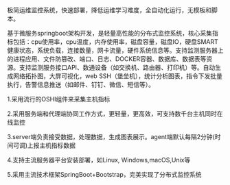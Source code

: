 极简运维监控系统，快速部署，降低运维学习难度，全自动化运行，无模板和脚本。

基于微服务springboot架构开发，是轻量高性能的分布式监控系统，核心采集指标包括：cpu使用率，cpu温度，内存使用率，磁盘容量，磁盘IO，硬盘SMART健康状态，系统负载，连接数量，网卡流量，硬件系统信息等。支持监测服务器上的进程应用、文件防篡改、端口、日志、DOCKER容器、数据库、数据表等资源。支持监测服务接口API、数通设备（如交换机、路由器、打印机）等。自动生成网络拓扑图，大屏可视化，web SSH（堡垒机），统计分析图表，指令下发批量执行，告警信息推送（如邮件、钉钉、微信、短信等）。

1.采用流行的OSHI组件来采集主机指标

2.采用服务端和代理端协同工作方式，更轻量，更高效，可支持数千台主机同时在线监控

3.server端负责接受数据，处理数据，生成图表展示。agent端默认每隔2分钟(时间可调)上报主机指标数据

4.支持主流服务器平台安装部署，如Linux, Windows,macOS,Unix等

5.采用主流技术框架SpringBoot+Bootstrap，完美实现了分布式监控系统
